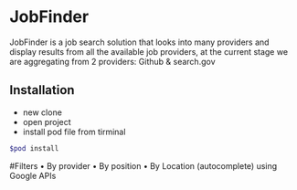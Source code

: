 # JobFinder
JobFinder is a job search solution that looks into many providers and display results from all the available job providers, at the current stage we are aggregating from 2 providers: Github & search.gov
## Installation
- new clone
- open project
- install pod file from tirminal
```bash
$pod install
```
#Filters
• By provider
• By position
• By Location (autocomplete) using Google APIs
